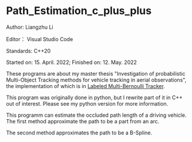 # Path_Estimation_c_plus_plus

Author: Liangzhu Li

Editor： Visual Studio Code

Standards: C++20

Started on: 15. April. 2022; Finished on: 12. May. 2022

These programs are about my master thesis "Investigation of probabilistic Multi-Object Tracking methods for vehicle tracking in aerial observations", the implementation of which is in [Labeled Multi-Bernoulli Tracker](https://github.com/liangzhu17/Labeled-Multi-Bernoulli-Tracker).

This program was originally done in python, but I rewrite part of it in C++ out of interest. Please see my python version for more information.

This programm can estimate the occluded path length of a driving vehicle. The first method approximate the path to be a part from an arc.

The second method approximates the path to be a B-Spline.  
